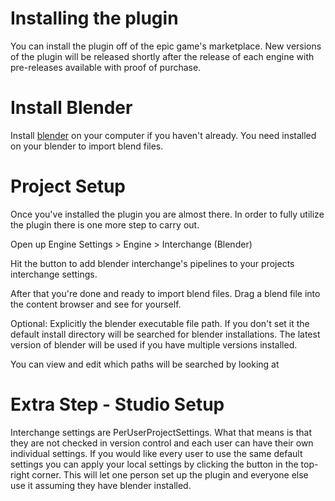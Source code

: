 # Installing the plugin
You can install the plugin off of the epic game's marketplace. New versions of the plugin will be released shortly after the release of each engine with pre-releases available with proof of purchase.

# Install Blender
Install [blender](https://www.blender.org/download/) on your computer if you haven't already. You need installed on your blender to import blend files.
# Project Setup
Once you've installed the plugin you are almost there. In order to fully utilize the plugin there is one more step to carry out. 

Open up Engine Settings > Engine > Interchange (Blender)

Hit the button to add blender interchange's pipelines to your projects interchange settings.

After that you're done and ready to import blend files. Drag a blend file into the content browser and see for yourself.

Optional: Explicitly the blender executable file path. If you don't set it the default install directory will be searched for blender installations. The latest version of blender will be used if you have multiple versions installed.

You can view and edit which paths will be searched by looking at 

# Extra Step - Studio Setup
Interchange settings are PerUserProjectSettings. What that means is that they are not checked in version control and each user can have their own individual settings. If you would like every user to use the same default settings you can apply your local settings by clicking the button in the top-right corner. This will let one person set up the plugin and everyone else use it assuming they have blender installed.